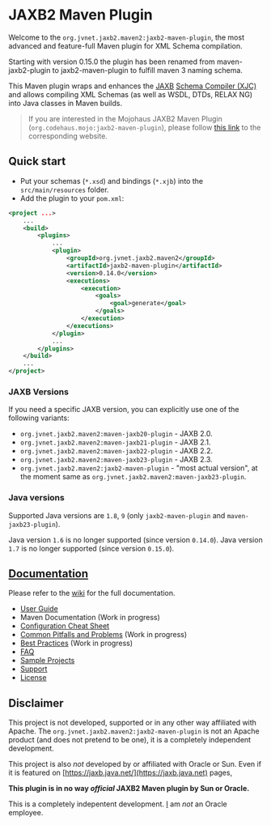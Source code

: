 # JAXB2 Maven Plugin #

Welcome to the `org.jvnet.jaxb2.maven2:jaxb2-maven-plugin`, the most advanced and feature-full Maven plugin for XML Schema compilation.

Starting with version 0.15.0 the plugin has been renamed from maven-jaxb2-plugin to jaxb2-maven-plugin to fulfill maven 3 naming schema. 

This Maven plugin wraps and enhances the [JAXB](https://jaxb.java.net/) [Schema Compiler (XJC)](http://docs.oracle.com/javase/6/docs/technotes/tools/share/xjc.html) and allows
compiling XML Schemas (as well as WSDL, DTDs, RELAX NG) into Java classes in Maven builds.

> If you are interested in the Mojohaus JAXB2 Maven Plugin (`org.codehaus.mojo:jaxb2-maven-plugin`),
> please follow [this link](https://github.com/mojohaus/jaxb2-maven-plugin) to the corresponding website.

## Quick start ##

* Put your schemas (`*.xsd`) and bindings (`*.xjb`) into the `src/main/resources` folder.
* Add the plugin to your `pom.xml`:

```xml
<project ...>
	...
	<build>
		<plugins>
			...
			<plugin>
				<groupId>org.jvnet.jaxb2.maven2</groupId>
				<artifactId>jaxb2-maven-plugin</artifactId>
				<version>0.14.0</version>
				<executions>
					<execution>
						<goals>
							<goal>generate</goal>
						</goals>
					</execution>
				</executions>
			</plugin>
			...
		</plugins>
	</build>
	...
</project>
```

### JAXB Versions

If you need a specific JAXB version, you can explicitly use one of the following variants:

* `org.jvnet.jaxb2.maven2:maven-jaxb20-plugin` - JAXB 2.0.
* `org.jvnet.jaxb2.maven2:maven-jaxb21-plugin` - JAXB 2.1.
* `org.jvnet.jaxb2.maven2:maven-jaxb22-plugin` - JAXB 2.2.
* `org.jvnet.jaxb2.maven2:maven-jaxb23-plugin` - JAXB 2.3.
* `org.jvnet.jaxb2.maven2:jaxb2-maven-plugin` - "most actual version", at the moment same as `org.jvnet.jaxb2.maven2:maven-jaxb23-plugin`.

### Java versions

Supported Java versions are `1.8`, `9` (only `jaxb2-maven-plugin` and `maven-jaxb23-plugin`).

Java version `1.6` is no longer supported (since version `0.14.0`).
Java version `1.7` is no longer supported (since version `0.15.0`).

## [Documentation](https://github.com/highsource/jaxb2-maven-plugin/wiki) ##

Please refer to the [wiki](https://github.com/highsource/jaxb2-maven-plugin/wiki) for the full documentation.


* [User Guide](https://github.com/highsource/jaxb2-maven-plugin/wiki/User-Guide)
* Maven Documentation  (Work in progress)
* [Configuration Cheat Sheet](https://github.com/highsource/jaxb2-maven-plugin/wiki/Configuration-Cheat-Sheet)
* [Common Pitfalls and Problems](https://github.com/highsource/jaxb2-maven-plugin/wiki/Common-Pitfalls-and-Problems) (Work in progress)
* [Best Practices](https://github.com/highsource/jaxb2-maven-plugin/wiki/Best-Practices) (Work in progress)
* [FAQ](https://github.com/highsource/jaxb2-maven-plugin/wiki/FAQ)
* [Sample Projects](https://github.com/highsource/jaxb2-maven-plugin/wiki/Sample-Projects)
* [Support](https://github.com/highsource/jaxb2-maven-plugin/wiki/Support)
* [License](https://github.com/highsource/jaxb2-maven-plugin/blob/master/LICENSE)


## Disclaimer ##

This project is not developed, supported or in any other way affiliated with Apache. The `org.jvnet.jaxb2.maven2:jaxb2-maven-plugin` is not an Apache product (and does not pretend to be one), it is a completely independent development.

This project is also *not* developed by or affiliated with Oracle or Sun. Even if it is featured on [https://jaxb.java.net/](https://jaxb.java.net) pages, 

**This plugin is in no way _official_ JAXB2 Maven plugin by Sun or Oracle.**

This is a completely indepentent development. [I](https://github.com/highsource) am *not* an Oracle employee.